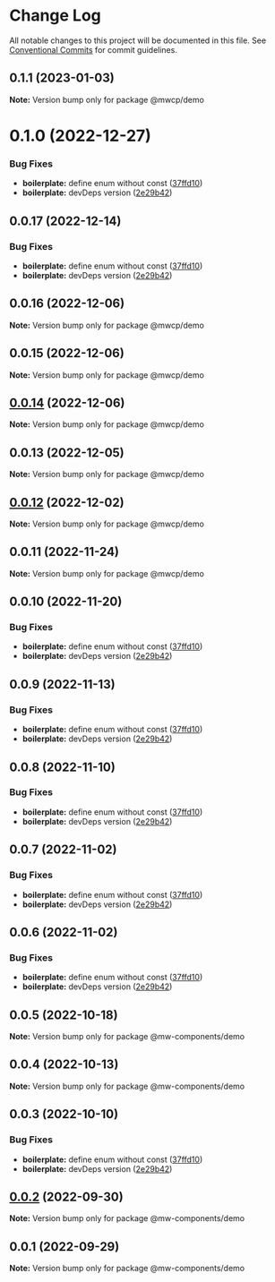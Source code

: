 # Change Log

All notable changes to this project will be documented in this file.
See [Conventional Commits](https://conventionalcommits.org) for commit guidelines.

## 0.1.1 (2023-01-03)

**Note:** Version bump only for package @mwcp/demo





# 0.1.0 (2022-12-27)


### Bug Fixes

* **boilerplate:** define enum without const ([37ffd10](https://github.com/waitingsong/npm-mono-base/commit/37ffd10749d0aaa7c3d0ddf8e3c41c7a9bfedc3b))
* **boilerplate:** devDeps version ([2e29b42](https://github.com/waitingsong/npm-mono-base/commit/2e29b42d3eb679cdbced3a0a3d65a9172bd2da34))





## 0.0.17 (2022-12-14)


### Bug Fixes

* **boilerplate:** define enum without const ([37ffd10](https://github.com/waitingsong/npm-mono-base/commit/37ffd10749d0aaa7c3d0ddf8e3c41c7a9bfedc3b))
* **boilerplate:** devDeps version ([2e29b42](https://github.com/waitingsong/npm-mono-base/commit/2e29b42d3eb679cdbced3a0a3d65a9172bd2da34))





## 0.0.16 (2022-12-06)

**Note:** Version bump only for package @mwcp/demo





## 0.0.15 (2022-12-06)

**Note:** Version bump only for package @mwcp/demo





## [0.0.14](https://github.com/waitingsong/npm-mono-base/compare/@mwcp/demo@0.0.13...@mwcp/demo@0.0.14) (2022-12-06)

**Note:** Version bump only for package @mwcp/demo





## 0.0.13 (2022-12-05)

**Note:** Version bump only for package @mwcp/demo





## [0.0.12](https://github.com/waitingsong/npm-mono-base/compare/@mwcp/demo@0.0.11...@mwcp/demo@0.0.12) (2022-12-02)

**Note:** Version bump only for package @mwcp/demo





## 0.0.11 (2022-11-24)

**Note:** Version bump only for package @mwcp/demo





## 0.0.10 (2022-11-20)


### Bug Fixes

* **boilerplate:** define enum without const ([37ffd10](https://github.com/waitingsong/npm-mono-base/commit/37ffd10749d0aaa7c3d0ddf8e3c41c7a9bfedc3b))
* **boilerplate:** devDeps version ([2e29b42](https://github.com/waitingsong/npm-mono-base/commit/2e29b42d3eb679cdbced3a0a3d65a9172bd2da34))





## 0.0.9 (2022-11-13)


### Bug Fixes

* **boilerplate:** define enum without const ([37ffd10](https://github.com/waitingsong/npm-mono-base/commit/37ffd10749d0aaa7c3d0ddf8e3c41c7a9bfedc3b))
* **boilerplate:** devDeps version ([2e29b42](https://github.com/waitingsong/npm-mono-base/commit/2e29b42d3eb679cdbced3a0a3d65a9172bd2da34))





## 0.0.8 (2022-11-10)


### Bug Fixes

* **boilerplate:** define enum without const ([37ffd10](https://github.com/waitingsong/npm-mono-base/commit/37ffd10749d0aaa7c3d0ddf8e3c41c7a9bfedc3b))
* **boilerplate:** devDeps version ([2e29b42](https://github.com/waitingsong/npm-mono-base/commit/2e29b42d3eb679cdbced3a0a3d65a9172bd2da34))





## 0.0.7 (2022-11-02)


### Bug Fixes

* **boilerplate:** define enum without const ([37ffd10](https://github.com/waitingsong/npm-mono-base/commit/37ffd10749d0aaa7c3d0ddf8e3c41c7a9bfedc3b))
* **boilerplate:** devDeps version ([2e29b42](https://github.com/waitingsong/npm-mono-base/commit/2e29b42d3eb679cdbced3a0a3d65a9172bd2da34))





## 0.0.6 (2022-11-02)


### Bug Fixes

* **boilerplate:** define enum without const ([37ffd10](https://github.com/waitingsong/npm-mono-base/commit/37ffd10749d0aaa7c3d0ddf8e3c41c7a9bfedc3b))
* **boilerplate:** devDeps version ([2e29b42](https://github.com/waitingsong/npm-mono-base/commit/2e29b42d3eb679cdbced3a0a3d65a9172bd2da34))





## 0.0.5 (2022-10-18)

**Note:** Version bump only for package @mw-components/demo





## 0.0.4 (2022-10-13)

**Note:** Version bump only for package @mw-components/demo





## 0.0.3 (2022-10-10)


### Bug Fixes

* **boilerplate:** define enum without const ([37ffd10](https://github.com/waitingsong/npm-mono-base/commit/37ffd10749d0aaa7c3d0ddf8e3c41c7a9bfedc3b))
* **boilerplate:** devDeps version ([2e29b42](https://github.com/waitingsong/npm-mono-base/commit/2e29b42d3eb679cdbced3a0a3d65a9172bd2da34))





## [0.0.2](https://github.com/waitingsong/npm-mono-base/compare/@mw-components/demo@0.0.1...@mw-components/demo@0.0.2) (2022-09-30)

**Note:** Version bump only for package @mw-components/demo





## 0.0.1 (2022-09-29)

**Note:** Version bump only for package @mw-components/demo
